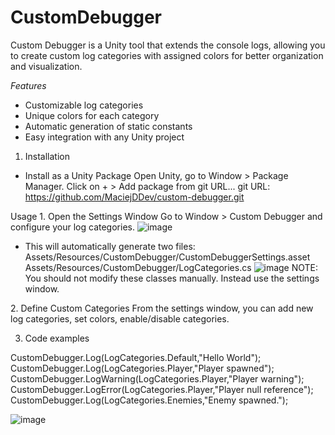 # CustomDebugger

 Custom Debugger is a Unity tool that extends the console logs, allowing you to create custom log categories with assigned colors for better organization and visualization.

 *Features*
 - Customizable log categories
 - Unique colors for each category
 - Automatic generation of static constants
 - Easy integration with any Unity project

1. Installation

- Install as a Unity Package
Open Unity, go to Window > Package Manager.
Click on + > Add package from git URL...
git URL: https://github.com/MaciejDDev/custom-debugger.git

Usage
1️. Open the Settings Window
Go to Window > Custom Debugger and configure your log categories.
![image](https://github.com/user-attachments/assets/4cd7c8ac-8ff1-4e33-a901-3a22190aaf8f)

- This will automatically generate two files:
Assets/Resources/CustomDebugger/CustomDebuggerSettings.asset
Assets/Resources/CustomDebugger/LogCategories.cs
![image](https://github.com/user-attachments/assets/27b760ea-f7a6-4dee-8516-6eb7147ee225)
NOTE: You should not modify these classes manually. Instead use the settings window.

2️. Define Custom Categories
From the settings window, you can add new log categories, set colors, enable/disable categories.

3. Code examples
   
  CustomDebugger.Log(LogCategories.Default,"Hello World");
  CustomDebugger.Log(LogCategories.Player,"Player spawned");
  CustomDebugger.LogWarning(LogCategories.Player,"Player warning");
  CustomDebugger.LogError(LogCategories.Player,"Player null reference");
  CustomDebugger.Log(LogCategories.Enemies,"Enemy spawned.");

![image](https://github.com/user-attachments/assets/29457f46-642d-4220-8583-c65d3292c13b)
